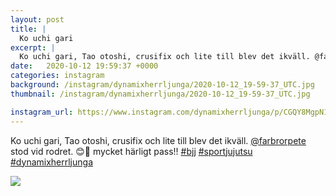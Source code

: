 ```yaml
---
layout: post
title: |
  Ko uchi gari
excerpt: |
  Ko uchi gari, Tao otoshi, crusifix och lite till blev det ikväll. @farbrorpete stod vid rodret. 😊💪 mycket härligt pass!!   
date:   2020-10-12 19:59:37 +0000
categories: instagram
background: /instagram/dynamixherrljunga/2020-10-12_19-59-37_UTC.jpg
thumbnail: /instagram/dynamixherrljunga/2020-10-12_19-59-37_UTC.jpg

instagram_url: https://www.instagram.com/dynamixherrljunga/p/CGQY8MgpN17
---
```

Ko uchi gari, Tao otoshi, crusifix och lite till blev det ikväll. [@farbrorpete](https://www.instagram.com/farbrorpete/) stod vid rodret. 😊💪 mycket härligt pass!! [#bjj](https://www.instagram.com/explore/tags/bjj/) [#sportjujutsu](https://www.instagram.com/explore/tags/sportjujutsu/) [#dynamixherrljunga](https://www.instagram.com/explore/tags/dynamixherrljunga/)



<img src='{{ site.baseurl }}/instagram/dynamixherrljunga/2020-10-12_19-59-37_UTC.jpg' class='img-fluid' />
